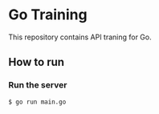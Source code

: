 # Go Training

This repository contains API traning for Go.

## How to run

### Run the server

```bash
$ go run main.go
```
